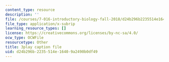 ```yaml
---
content_type: resource
description: ''
file: /courses/7-016-introductory-biology-fall-2018/d24b296b2235514e16409a2490b0df49_CALYA11terw.srt
file_type: application/x-subrip
learning_resource_types: []
license: https://creativecommons.org/licenses/by-nc-sa/4.0/
ocw_type: OCWFile
resourcetype: Other
title: 3play caption file
uid: d24b296b-2235-514e-1640-9a2490b0df49
---
```

